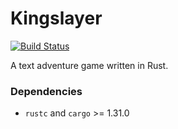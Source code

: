 # Kingslayer

[![Build Status](https://travis-ci.com/Maxgy/kingslayer.svg?branch=master)](https://travis-ci.com/Maxgy/kingslayer)

A text adventure game written in Rust.

### Dependencies
* `rustc` and `cargo` >= 1.31.0
